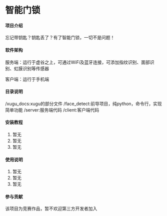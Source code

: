 # 智能门锁

#### 项目介绍

忘记带钥匙？钥匙丢了？有了智能门锁，一切不是问题！

#### 软件架构

服务端：运行于虚谷之上，可通过WiFi及蓝牙连接，可添加指纹识别、面部识别、虹膜识别等传感器

客户端：运行于手机端

#### 目录说明
/xugu_docs:xugu的部分文件
/face_detect:前导项目，纯python，命令行，实现简单功能
/server:服务端代码
/client:客户端代码

#### 安装教程

1. 暂无
2. 暂无
3. 暂无

#### 使用说明

1. 暂无
2. 暂无
3. 暂无

#### 参与贡献

该项目为竞赛作品，暂不欢迎第三方开发者加入